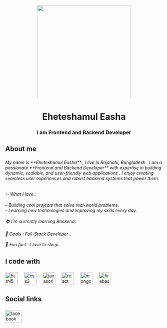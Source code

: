 <div align="center">
  <img height="300" src="https://i.ibb.co.com/P6BkZLb/cover.jpg"  />
</div>

###

<h1 align="center">Eheteshamul Easha</h1>

###

<h3 align="center">I am Frontend and Backend Developer</h3>

###

<h2 align="left">About me</h2>

###

<h6 align="left">My name is **Eheteshamul Easha** , I live in Rajshahi, Bangladesh . I am a passionate **Frontend and Backend Developer** with expertise in building dynamic, scalable, and user-friendly web applications . I enjoy creating seamless user experiences and robust backend systems that power them.</h6>

###

<h6 align="left">✨ What I love : <br><br>- Building cool projects that solve real-world problems.  <br>- Learning new technologies and improving my skills every day.  <br><br>📚 I'm currently learning Backend.<br> <br>🎯 Goals : Full-Stack Developer .<br><br>🎲 Fun fact : I love to sleep.</h6>

###

<h2 align="left">I code with</h2>

###

<div align="left">
  <img src="https://cdn.jsdelivr.net/gh/devicons/devicon/icons/html5/html5-original.svg" height="40" alt="html5 logo"  />
  <img width="12" />
  <img src="https://cdn.jsdelivr.net/gh/devicons/devicon/icons/css3/css3-original.svg" height="40" alt="css3 logo"  />
  <img width="12" />
  <img src="https://cdn.jsdelivr.net/gh/devicons/devicon/icons/javascript/javascript-original.svg" height="40" alt="javascript logo"  />
  <img width="12" />
  <img src="https://cdn.jsdelivr.net/gh/devicons/devicon/icons/react/react-original.svg" height="40" alt="react logo"  />
  <img width="12" />
  <img src="https://cdn.jsdelivr.net/gh/devicons/devicon/icons/mongodb/mongodb-original.svg" height="40" alt="mongodb logo"  />
  <img width="12" />
  <img src="https://cdn.jsdelivr.net/gh/devicons/devicon/icons/firebase/firebase-plain.svg" height="40" alt="firebase logo"  />
</div>

###

<h2 align="left">Social links</h2>

###

<div align="left">
  <a href="https://www.facebook.com/profile.php?id=100010666809633" target="_blank">
    <img src="https://raw.githubusercontent.com/maurodesouza/profile-readme-generator/master/src/assets/icons/social/facebook/default.svg" width="52" height="40" alt="facebook logo"  />
</div>

###

